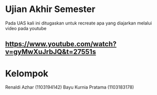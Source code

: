 # Ujian Akhir Semester

Pada UAS kali ini ditugaskan untuk recreate apa yang diajarkan melalui video pada youtube
## https://www.youtube.com/watch?v=gyMwXuJrbJQ&t=27551s
# Kelompok
Renaldi Azhar (1103194142)
Bayu Kurnia Pratama (1103183178)
